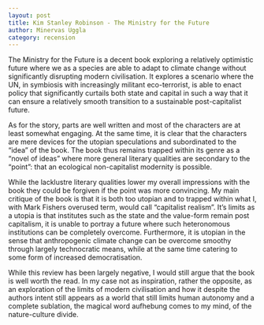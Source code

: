 ```yaml
---
layout: post
title: Kim Stanley Robinson - The Ministry for the Future 
author: Minervas Uggla
category: recension 
---
```



The Ministry for the Future is a decent book exploring a relatively optimistic future where we as a species 
are able to adapt to climate change without significantly disrupting modern civilisation. It explores a 
scenario where the UN, in symbiosis with increasingly militant eco-terrorist, is able to enact policy that 
significantly curtails both state and capital in such a way that it can ensure a relatively smooth transition 
to a sustainable post-capitalist future.

As for the story, parts are well written and most of the characters 
are at least somewhat engaging. At the same time, it is clear that the characters are mere devices for the 
utopian speculations and subordinated to the “idea” of the book. The book thus remains trapped within its 
genre as a “novel of ideas” where more general literary qualities are secondary to the “point”: that an 
ecological non-capitalist modernity is possible.

While the lacklustre literary qualities lower my overall 
impressions with the book they could be forgiven if the point was more convincing.  My main critique of the 
book is that it is both too utopian and to trapped within what I, with Mark Fishers overused term, would call 
“capitalist realism”. It’s limits as a utopia is that institutes such as the state and the value-form remain 
post capitalism, it is unable to portray a future where such heteronomous institutions can be completely 
overcome. Furthermore, it is utopian in the sense that anthropogenic climate change can be overcome smoothy 
through largely technocratic means, while at the same time catering to some form of increased 
democratisation. 

While this review has been largely negative, I would still argue that the book is well worth 
the read. In my case not as inspiration, rather the opposite, as an exploration of the limits of modern 
civilisation and how it despite the authors intent still appears as a world that still limits human autonomy 
and a complete sublation, the magical word aufhebung comes to my mind, of the nature-culture divide.


